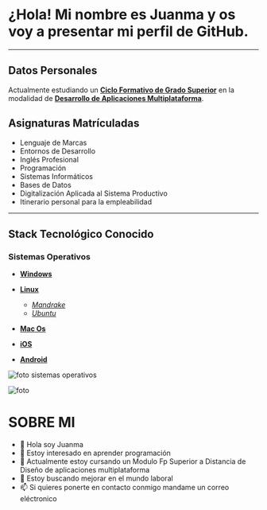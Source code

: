  # ¿Hola! Mi nombre es Juanma y os voy a presentar mi perfil de GitHub.

 ___

 ## Datos Personales

 Actualmente estudiando un [**Ciclo Formativo de Grado Superior**](https://www.todofp.es/que-estudiar/ciclos/grado-superior.html) en la modalidad de [**Desarrollo de Aplicaciones Multiplataforma**](https://www.todofp.es/que-estudiar/loe/informatica-comunicaciones/des-aplicaciones-multiplataforma.html).

 ## Asignaturas Matrículadas

 - Lenguaje de Marcas
 - Entornos de Desarrollo
 - Inglés Profesional
 - Programación
 - Sistemas Informáticos
 - Bases de Datos
 - Digitalización Aplicada al Sistema Productivo
 - Itinerario personal para la empleabilidad

___

## Stack Tecnológico Conocido

### Sistemas Operativos

- [**Windows**](https://www.microsoft.com/es-es/windows?r=1)
- [**Linux**](https://www.linux.org/)

  - [*Mandrake*](https://www.mandrakelinux.org/)
  - [*Ubuntu*](https://ubuntu.com/download)

- [**Mac Os**](https://www.apple.com/es/mac/)
- [**iOS**](https://www.apple.com/es/ios/ios-18/)
- [**Android**](https://www.android.com/intl/es_es/)

![foto sistemas operativos](https://www.areatecnologia.com/informatica/imagenes/so.jpg)
 
 ![foto](/favicon.png)
 
 
 # SOBRE MI

- 👋 Hola soy Juanma
- 👀 Estoy interesado en aprender programación
- 🌱 Actualmente estoy cursando un Modulo Fp Superior a Distancia de Diseño de aplicaciones multiplataforma
- 💞️ Estoy buscando mejorar en el mundo laboral
- 📫 Si quieres ponerte en contacto conmigo mandame un correo eléctronico


<!---
Juanma-prueba/Juanma-prueba is a ✨ special ✨ repository because its `README.md` (this file) appears on your GitHub profile.
You can click the Preview link to take a look at your changes.
--->
